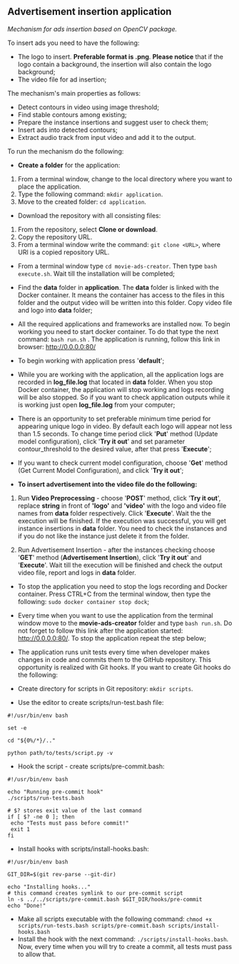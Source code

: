 ## Advertisement insertion application

_Mechanism for ads insertion based on OpenCV package._

To insert ads you need to have the following:
- The logo to insert. **Preferable format is .png**. **Please notice** that if the logo contain a background, the insertion will also contain the logo background;
- The video file for ad insertion;

The mechanism's main properties as follows:
- Detect contours in video using image threshold;
- Find stable contours among existing;
- Prepare the instance insertions and suggest user to check them;
- Insert ads into detected contours;
- Extract audio track from input video and add it to the output.

To run the mechanism do the following:
- **Create a folder** for the application:
1. From a terminal window, change to the local directory where you want to place the application.
2. Type the following command: ```mkdir application```.
3. Move to the created folder: ```cd application```.

- Download the repository with all consisting files:
1. From the repository, select **Clone or download**.
2. Copy the repository URL.
3. From a terminal window write the command: ```git clone <URL>```, where URl is a copied repository URL.

- From a terminal window type ```cd movie-ads-creator```. Then type ```bash execute.sh```. Wait till the installation will be completed;

- Find the **data** folder in **application**. The **data** folder is linked with the Docker container. It means the container has access to the files in this folder and the output video will be written into this folder. Copy video file and logo into **data** folder;

- All the required applications and frameworks are installed now. To begin working you need to start docker container. To do that type the next command: ```bash run.sh``` . The application is running, follow this link in browser: http://0.0.0.0:80/

- To begin working with application press '**default**'; 

- While you are working with the application, all the application logs are recorded in **log_file.log** that located in **data** folder. When you stop Docker container, the application will stop working and logs recording will be also stopped. So if you want to check application outputs while it is working just open **log_file.log** from your computer;

- There is an opportunity to set preferable minimum time period for appearing unique logo in video. By default each logo will appear not less than 1.5 seconds. To change time period click '**Put**' method (Update model configuration), click '**Try it out**' and set parameter contour_threshold to the desired value, after that press '**Execute**';

- If you want to check current model configuration, choose '**Get**' method (Get Current Model Configuration), and click '**Try it out**';

- **To insert advertisement into the video file do the following:**
1. Run **Video Preprocessing** - choose '**POST**' method, click '**Try it out**', replace **string** in front of **'logo'** and **'video'** with the logo and video file names from **data** folder respectively. Click '**Execute**'. Wait the the execution will be finished. If the execution was successful, you will get instance insertions in **data** folder. You need to check the instances and if you do not like the instance just delete it from the folder.

2. Run Advertisement Insertion - after the instances checking choose '**GET**' method (**Advertisement Insertion**), click '**Try it out**' and '**Execute**'. Wait till the execution will be finished and check the output video file, report and logs in **data** folder.

- To stop the application you need to stop the logs recording and Docker container. Press CTRL+С from the terminal window, then type the following: ```sudo docker container stop dock```;

- Every time when you want to use the application from the terminal window move to the **movie-ads-creator** folder and type ```bash run.sh```. Do not forget to follow this link after the application started: http://0.0.0.0:80/. To stop the application repeat the step below;

- The application runs unit tests every time when developer makes changes in code and commits them to the GitHub repository. This opportunity is realized with Git hooks. If you want to create Git hooks do the following:
- Create directory for scripts in Git repository: ```mkdir scripts```.
 - Use the editor to create scripts/run-test.bash file:
```shell script
#!/usr/bin/env bash

set -e

cd "${0%/*}/.."

python path/to/tests/script.py -v
```
- Hook the script - create scripts/pre-commit.bash:
```shell script
#!/usr/bin/env bash

echo "Running pre-commit hook"
./scripts/run-tests.bash

# $? stores exit value of the last command
if [ $? -ne 0 ]; then
 echo "Tests must pass before commit!"
 exit 1
fi
```
- Install hooks with scripts/install-hooks.bash:
```shell script
#!/usr/bin/env bash

GIT_DIR=$(git rev-parse --git-dir)

echo "Installing hooks..."
# this command creates symlink to our pre-commit script
ln -s ../../scripts/pre-commit.bash $GIT_DIR/hooks/pre-commit
echo "Done!"
```
- Make all scripts executable with the following command: 
```chmod +x scripts/run-tests.bash scripts/pre-commit.bash scripts/install-hooks.bash ```
- Install the hook with the next command: ```./scripts/install-hooks.bash```.
Now, every time when you will try to create a commit, all tests must pass to allow that.


